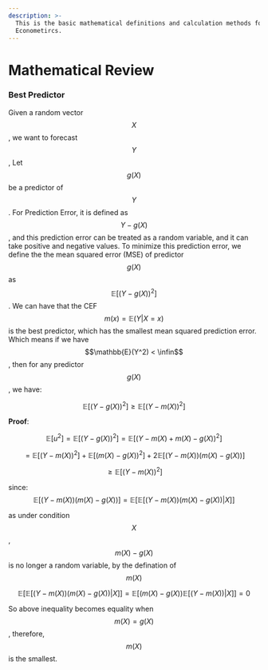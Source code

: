 ```yaml
---
description: >-
  This is the basic mathematical definitions and calculation methods for
  Econometircs.
---
```


# Mathematical Review



### Best Predictor

Given a random vector $$X$$, we want to forecast $$Y$$, Let $$g(X)$$ be a predictor of $$Y$$. For Prediction Error, it is defined as $$Y - g(X)$$, and this prediction error can be treated as a random variable, and  it can take positive and negative values. To minimize this prediction error, we define the the mean squared error (MSE) of predictor $$g(X)$$ as $$\mathbb{E}[(Y-g(X))^2]$$. We can have that the CEF $$m(x) = \mathbb{E}(Y|X=x)$$ is the best predictor, which has the smallest mean squared prediction error. Which means if we have $$\mathbb{E}(Y^2) < \infin$$, then for any predictor $$g(X)$$, we have:

&#x20;                                                   $$\mathbb{E}[(Y-g(X))^2] \geq \mathbb{E}[(Y-m(X))^2]$$

&#x20;**Proof**:

$$\mathbb{E}[u^2] = \mathbb{E}[(Y-g(X))^2]=\mathbb{E}[(Y-m(X) + m(X) -g(X))^2]$$

&#x20;          $$=\mathbb{E}[(Y-m(X))^2] + \mathbb{E}[(m(X)-g(X))^2]+2\mathbb{E}[(Y-m(X))(m(X) -g(X))]$$

&#x20;          $$\geq \mathbb{E}[(Y-m(X))^2]$$

since: $$\mathbb{E}[(Y-m(X))(m(X) -g(X))] = \mathbb{E}[\mathbb{E}[(Y-m(X))(m(X) -g(X))|X]]$$

as under condition $$X$$, $$m(X) -g(X)$$ is no longer a random variable, by the defination of $$m(X)$$

$$\mathbb{E}[\mathbb{E}[(Y-m(X))(m(X) -g(X))|X]] = \mathbb{E}[(m(X) -g(X))\mathbb{E}[(Y-m(X))|X]] = 0$$

So above inequality becomes equality when $$m(X) = g(X)$$, therefore, $$m(X)$$ is the smallest.

